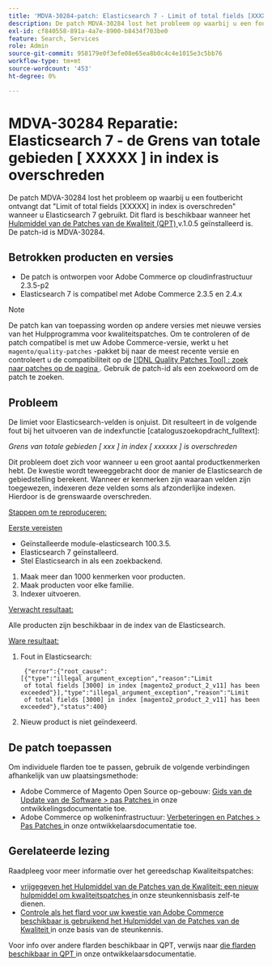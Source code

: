 ```yaml
---
title: 'MDVA-30284-patch: Elasticsearch 7 - Limit of total fields [XXXXX] in index has been across'
description: De patch MDVA-30284 lost het probleem op waarbij u een foutbericht ontvangt dat "Limit of total fields \[XXXXX\] in index is overschreden" wanneer u Elasticsearch 7 gebruikt. Deze patch is beschikbaar wanneer het [Quality Patches Tool (QPT)](/help/announcements/adobe-commerce-announcements/magento-quality-patches-released-new-tool-to-self-serve-quality-patches.md) v.1.0.5 is geïnstalleerd. De patch-id is MDVA-30284.
exl-id: cf840558-891a-4a7e-8900-b8434f703be0
feature: Search, Services
role: Admin
source-git-commit: 958179e0f3efe08e65ea8b0c4c4e1015e3c5bb76
workflow-type: tm+mt
source-wordcount: '453'
ht-degree: 0%

---
```


# MDVA-30284 Reparatie: Elasticsearch 7 - de Grens van totale gebieden [ XXXXX ] in index is overschreden

De patch MDVA-30284 lost het probleem op waarbij u een foutbericht ontvangt dat &quot;Limit of total fields \[XXXXX\] in index is overschreden&quot; wanneer u Elasticsearch 7 gebruikt. Dit flard is beschikbaar wanneer het [ Hulpmiddel van de Patches van de Kwaliteit (QPT) ](/help/announcements/adobe-commerce-announcements/magento-quality-patches-released-new-tool-to-self-serve-quality-patches.md) v.1.0.5 geïnstalleerd is. De patch-id is MDVA-30284.

## Betrokken producten en versies

* De patch is ontworpen voor Adobe Commerce op cloudinfrastructuur 2.3.5-p2
* Elasticsearch 7 is compatibel met Adobe Commerce 2.3.5 en 2.4.x

>[!NOTE]
>
>De patch kan van toepassing worden op andere versies met nieuwe versies van het Hulpprogramma voor kwaliteitspatches. Om te controleren of de patch compatibel is met uw Adobe Commerce-versie, werkt u het `magento/quality-patches` -pakket bij naar de meest recente versie en controleert u de compatibiliteit op de [[!DNL Quality Patches Tool] : zoek naar patches op de pagina ](https://devdocs.magento.com/quality-patches/tool.html#patch-grid) . Gebruik de patch-id als een zoekwoord om de patch te zoeken.

## Probleem

De limiet voor Elasticsearch-velden is onjuist. Dit resulteert in de volgende fout bij het uitvoeren van de indexfunctie \[cataloguszoekopdracht\_fulltext\]:

*Grens van totale gebieden [ xxx ] in index [ xxxxxx ] is overschreden*

Dit probleem doet zich voor wanneer u een groot aantal productkenmerken hebt. De kwestie wordt teweeggebracht door de manier de Elasticsearch de gebiedstelling berekent. Wanneer er kenmerken zijn waaraan velden zijn toegewezen, indexeren deze velden soms als afzonderlijke indexen. Hierdoor is de grenswaarde overschreden.

<u> Stappen om te reproduceren:</u>

<u> Eerste vereisten </u>

* Geïnstalleerde module-elasticsearch 100.3.5.
* Elasticsearch 7 geïnstalleerd.
* Stel Elasticsearch in als een zoekbackend.

1. Maak meer dan 1000 kenmerken voor producten.
1. Maak producten voor elke familie.
1. Indexer uitvoeren.

<u> Verwacht resultaat:</u>

Alle producten zijn beschikbaar in de index van de Elasticsearch.

<u> Ware resultaat:</u>

1. Fout in Elasticsearch:

   ```
    {"error":{"root_cause":[{"type":"illegal_argument_exception","reason":"Limit
    of total fields [3000] in index [magento2_product_2_v11] has been exceeded"}],"type":"illegal_argument_exception","reason":"Limit
    of total fields [3000] in index [magento2_product_2_v11] has been exceeded"},"status":400}
   ```

1. Nieuw product is niet geïndexeerd.

## De patch toepassen

Om individuele flarden toe te passen, gebruik de volgende verbindingen afhankelijk van uw plaatsingsmethode:

* Adobe Commerce of Magento Open Source op-gebouw: [ Gids van de Update van de Software > pas Patches ](https://devdocs.magento.com/guides/v2.4/comp-mgr/patching/mqp.html) in onze ontwikkelingsdocumentatie toe.
* Adobe Commerce op wolkeninfrastructuur: [ Verbeteringen en Patches > Pas Patches ](https://devdocs.magento.com/cloud/project/project-patch.html) in onze ontwikkelaarsdocumentatie toe.

## Gerelateerde lezing

Raadpleeg voor meer informatie over het gereedschap Kwaliteitspatches:

* [ vrijgegeven het Hulpmiddel van de Patches van de Kwaliteit: een nieuw hulpmiddel om kwaliteitspatches ](/help/announcements/adobe-commerce-announcements/magento-quality-patches-released-new-tool-to-self-serve-quality-patches.md) in onze steunkennisbasis zelf-te dienen.
* [ Controle als het flard voor uw kwestie van Adobe Commerce beschikbaar is gebruikend het Hulpmiddel van de Patches van de Kwaliteit ](/help/support-tools/patches-available-in-qpt-tool/check-patch-for-magento-issue-with-magento-quality-patches.md) in onze basis van de steunkennis.

Voor info over andere flarden beschikbaar in QPT, verwijs naar [ die flarden beschikbaar in QPT ](https://devdocs.magento.com/quality-patches/tool.html#patch-grid) in onze ontwikkelaarsdocumentatie.
